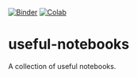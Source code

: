 [![Binder](https://mybinder.org/badge_logo.svg)](https://mybinder.org/v2/gh/pinshuai/useful-notebooks.git/master "Open the Repository and Execute in Binder")
[![Colab](https://colab.research.google.com/assets/colab-badge.svg)](https://colab.research.google.com/github/pinshuai/useful-notebooks/blob/master "Open the repository in Google Colaboratory")

# useful-notebooks

A collection of useful notebooks.

